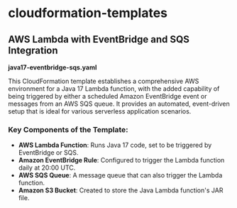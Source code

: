 # cloudformation-templates

<h2>AWS Lambda with EventBridge and SQS Integration</h2>

**java17-eventbridge-sqs.yaml**

<p>This CloudFormation template establishes a comprehensive AWS environment for a Java 17 Lambda function, with the added capability of being triggered by either a scheduled Amazon EventBridge event or messages from an AWS SQS queue. It provides an automated, event-driven setup that is ideal for various serverless application scenarios.</p>

<h3>Key Components of the Template:</h3>
<ul>
  <li><strong>AWS Lambda Function</strong>: Runs Java 17 code, set to be triggered by EventBridge or SQS.</li>
  <li><strong>Amazon EventBridge Rule</strong>: Configured to trigger the Lambda function daily at 20:00 UTC.</li>
  <li><strong>AWS SQS Queue</strong>: A message queue that can also trigger the Lambda function.</li>
  <li><strong>Amazon S3 Bucket</strong>: Created to store the Java Lambda function's JAR file.</li>
</ul>
